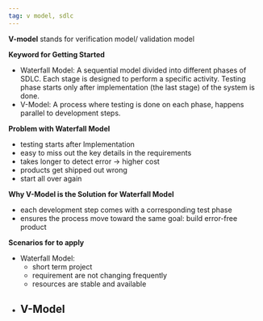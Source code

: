 ```yaml
---
tag: v model, sdlc
---
```


**V-model**
stands for verification model/ validation model

**Keyword for Getting Started**
- Waterfall Model: A sequential model divided into different phases of SDLC. Each stage is designed to perform a specific activity. Testing phase starts only after implementation (the last stage) of the system is done.
- V-Model: A process where testing is done on each phase, happens parallel to development steps. 


**Problem with Waterfall Model**
- testing starts after Implementation
- easy to miss out the key details in the requirements 
- takes longer to detect error -> higher cost
-  products get shipped out wrong
- start all over again

**Why V-Model is the Solution for Waterfall Model**
- each development step comes with a corresponding test phase
- ensures the process move toward the same goal: build error-free product


**Scenarios for to apply**
- Waterfall Model:
	- short term project
	- requirement are not changing frequently
	- resources are stable and available
- V-Model
	- 